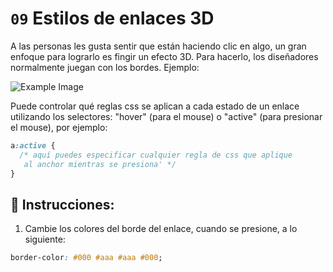 # `09` Estilos de enlaces 3D

A las personas les gusta sentir que están haciendo clic en algo, un gran enfoque para lograrlo es fingir un efecto 3D. Para hacerlo, los diseñadores normalmente juegan con los bordes. Ejemplo:

![Example Image](https://github.com/4GeeksAcademy/css-tutorial-exercises-course/blob/master/.learn/assets/09-1.png?raw=true)

Puede controlar qué reglas css se aplican a cada estado de un enlace utilizando los selectores: "hover" (para el mouse) o "active" (para presionar el mouse), por ejemplo:

```css
a:active {
  /* aquí puedes especificar cualquier regla de css que aplique
   al anchor mientras se presiona' */
}
```

## 📝 Instrucciones:


1. Cambie los colores del borde del enlace, cuando se presione, a lo siguiente:

```css
border-color: #000 #aaa #aaa #000;
```
